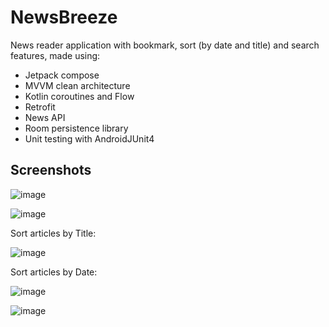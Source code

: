 
# NewsBreeze

News reader application with bookmark, sort (by date and title) and search features, made using:
* Jetpack compose
* MVVM clean architecture
* Kotlin coroutines and Flow 
* Retrofit
* News API 
* Room persistence library
* Unit testing with AndroidJUnit4



## Screenshots

![image](https://github.com/shuklansh/newsbreeze/assets/89148178/0904d367-f86c-413b-b82c-c890bed6ce97)

![image](https://github.com/shuklansh/newsbreeze/assets/89148178/653c4f70-0f34-484f-9699-6c0338c87a1a)

Sort articles by Title:

![image](https://github.com/shuklansh/newsbreeze/assets/89148178/564c18ac-cd94-4be1-a72d-48ea588f5a91)

Sort articles by Date:

![image](https://github.com/shuklansh/newsbreeze/assets/89148178/c7f45596-1776-4d22-bbe5-c010b04d58af)

![image](https://github.com/shuklansh/newsbreeze/assets/89148178/a583142f-447d-4a84-86e8-d810e630f4b5)


